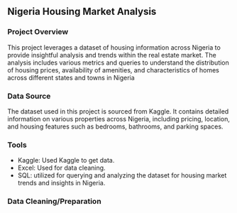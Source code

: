 ## Nigeria Housing Market Analysis

### Project Overview
This project leverages a dataset of housing information across Nigeria to provide insightful analysis and trends within the real estate market. The analysis includes various metrics and queries to understand the distribution of housing prices, availability of amenities, and characteristics of homes across different states and towns in Nigeria

### Data Source
The dataset used in this project is sourced from Kaggle. It contains detailed information on various properties across Nigeria, including pricing, location, and housing features such as bedrooms, bathrooms, and parking spaces. 

### Tools
- Kaggle: Used Kaggle to get data.
- Excel: Used for data cleaning.
- SQL: utilized for querying and analyzing the dataset for housing market trends and insights in Nigeria.

### Data Cleaning/Preparation

